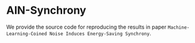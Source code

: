 # AIN-Synchrony

We provide the source code for reproducing the results in paper `Machine-Learning-Coined Noise Induces Energy-Saving Synchrony`.
